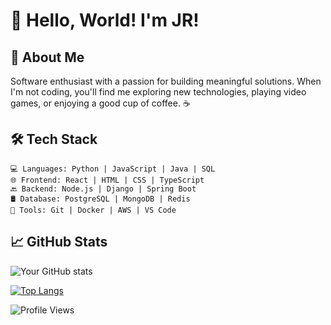 # 👋 Hello, World! I'm JR!

## 🚀 About Me
Software enthusiast with a passion for building meaningful solutions. When I'm not coding, you'll find me exploring new technologies, playing video games, or enjoying a good cup of coffee. ☕

## 🛠️ Tech Stack
```
💻 Languages: Python | JavaScript | Java | SQL
🌐 Frontend: React | HTML | CSS | TypeScript
🔙 Backend: Node.js | Django | Spring Boot
🛢️ Database: PostgreSQL | MongoDB | Redis
🔧 Tools: Git | Docker | AWS | VS Code
```

## 📈 GitHub Stats

![Your GitHub stats](https://github-readme-stats.vercel.app/api?username=larsonist&show_icons=true&theme=radical)

[![Top Langs](https://github-readme-stats.vercel.app/api/top-langs/?username=larsonist&layout=compact&theme=radical)](https://github.com/larsonist/github-readme-stats)

![Profile Views](https://komarev.com/ghpvc/?username=larsonist)
